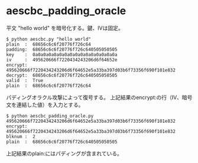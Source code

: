 # aescbc_padding_oracle

平文 "hello world" を暗号化する。鍵、IVは固定。

    $ python aescbc.py "hello world"
    plain  :  68656c6c6f20776f726c64
    padding:  68656c6c6f20776f726c640505050505
    key    :  0a0a0a0a0a0a0a0a0a0a0a0a0a0a0a0a
    iv     :  495620666f7220434243206d6f64652e
    encrypt:  495620666f7220434243206d6f64652e5a33ba397d03b6f73356f690f101e832
    decrypt:  68656c6c6f20776f726c640505050505
    valid  :  True
    plain  :  68656c6c6f20776f726c64

パディングオラクル攻撃によって復号する。
上記結果のencrypt:の行（IV、暗号文を連結した値）を入力とする。

    $ python aescbc_padding_oracle.py 495620666f7220434243206d6f64652e5a33ba397d03b6f73356f690f101e832
    encrypt:  495620666f7220434243206d6f64652e5a33ba397d03b6f73356f690f101e832
    blknum :  2
    plain  :  68656c6c6f20776f726c640505050505

上記結果のplain:にはパディングが含まれている。
